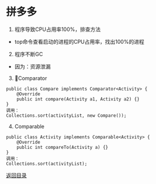 # 拼多多
1. 程序导致CPU占用率100%，排查方法
* top命令查看启动的进程的CPU占用率，找出100%的进程
2. 程序不断GC
* 因为：资源泄漏
3. Comparator
```
public class Compare implements Comparator<Activity> {
    @Override
    public int compare(Activity a1, Activity a2) {}
}
调用：
Collections.sort(activityList, new Compare());
```
4. Comparable
```
public class Activity implements Comparable<Activity> {
    @Override
    public int compareTo(Activity a) {}
}
调用：
Collections.sort(activityList);
```

[返回目录](../CONTENTS.md)